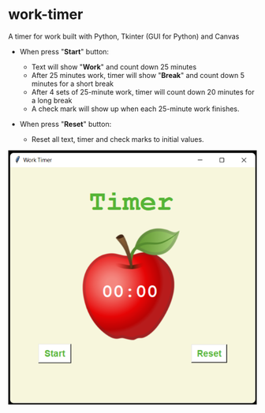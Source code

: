 # work-timer
A timer for work built with Python, Tkinter (GUI for Python) and Canvas  

- When press "**Start**" button:
  - Text will show "**Work**" and count down 25 minutes
  - After 25 minutes work, timer will show "**Break**" and count down 5 minutes for a short break
  - After 4 sets of 25-minute work, timer will count down 20 minutes for a long break
  - A check mark will show up when each 25-minute work finishes.

- When press "**Reset**" button:
  - Reset all text, timer and check marks to initial values.
  
  
![](screenshot.png)
